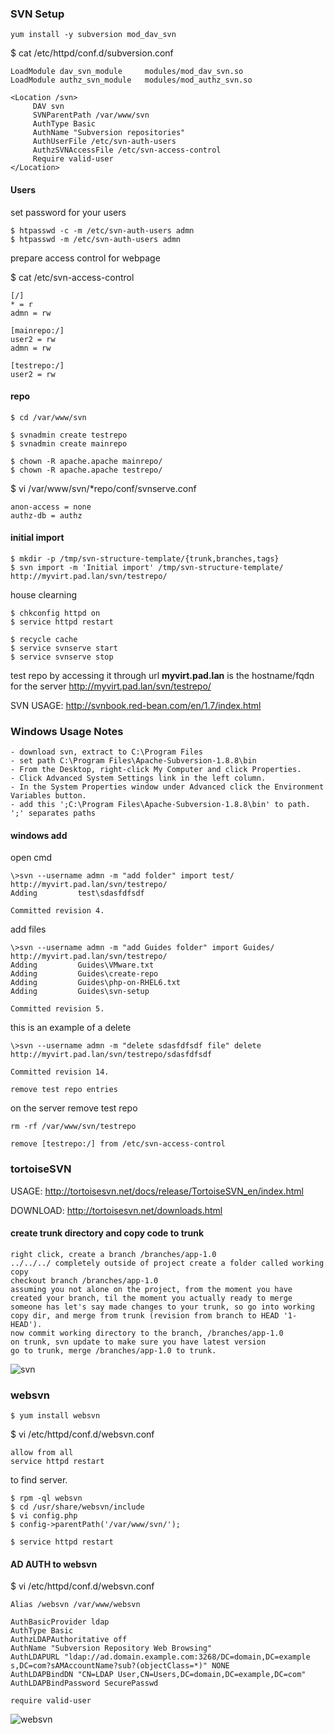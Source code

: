 ### SVN Setup 

```
yum install -y subversion mod_dav_svn
```


$ cat /etc/httpd/conf.d/subversion.conf
```
LoadModule dav_svn_module     modules/mod_dav_svn.so
LoadModule authz_svn_module   modules/mod_authz_svn.so

<Location /svn>
     DAV svn
     SVNParentPath /var/www/svn
     AuthType Basic
     AuthName "Subversion repositories"
     AuthUserFile /etc/svn-auth-users
     AuthzSVNAccessFile /etc/svn-access-control
     Require valid-user
</Location>
```

#### Users

set password for your users
```
$ htpasswd -c -m /etc/svn-auth-users admn
$ htpasswd -m /etc/svn-auth-users admn
```

prepare access control for webpage

$ cat /etc/svn-access-control
```
[/]
* = r
admn = rw

[mainrepo:/]
user2 = rw
admn = rw

[testrepo:/]
user2 = rw
```

#### repo

```
$ cd /var/www/svn

$ svnadmin create testrepo
$ svnadmin create mainrepo

$ chown -R apache.apache mainrepo/
$ chown -R apache.apache testrepo/
```

$ vi /var/www/svn/*repo/conf/svnserve.conf 
```
anon-access = none
authz-db = authz
```

#### initial import
```
$ mkdir -p /tmp/svn-structure-template/{trunk,branches,tags}
$ svn import -m 'Initial import' /tmp/svn-structure-template/ http://myvirt.pad.lan/svn/testrepo/
```

house clearning
```
$ chkconfig httpd on
$ service httpd restart

$ recycle cache
$ service svnserve start
$ service svnserve stop
```

test repo by accessing it through url
**myvirt.pad.lan** is the hostname/fqdn for the server
http://myvirt.pad.lan/svn/testrepo/

SVN USAGE: http://svnbook.red-bean.com/en/1.7/index.html 

### Windows Usage Notes 
```
- download svn, extract to C:\Program Files
- set path C:\Program Files\Apache-Subversion-1.8.8\bin
- From the Desktop, right-click My Computer and click Properties.
- Click Advanced System Settings link in the left column.
- In the System Properties window under Advanced click the Environment Variables button.
- add this ';C:\Program Files\Apache-Subversion-1.8.8\bin' to path. ';' separates paths
```

#### windows add
open cmd
```
\>svn --username admn -m "add folder" import test/ http://myvirt.pad.lan/svn/testrepo/
Adding         test\sdasfdfsdf

Committed revision 4.
```

add files 
```
\>svn --username admn -m "add Guides folder" import Guides/ http://myvirt.pad.lan/svn/testrepo/
Adding         Guides\VMware.txt
Adding         Guides\create-repo
Adding         Guides\php-on-RHEL6.txt
Adding         Guides\svn-setup

Committed revision 5.
```

this is an example of a delete
```
\>svn --username admn -m "delete sdasfdfsdf file" delete http://myvirt.pad.lan/svn/testrepo/sdasfdfsdf

Committed revision 14.

remove test repo entries 
```

on the server remove test repo
```
rm -rf /var/www/svn/testrepo

remove [testrepo:/] from /etc/svn-access-control
```

### tortoiseSVN

USAGE: http://tortoisesvn.net/docs/release/TortoiseSVN_en/index.html

DOWNLOAD: http://tortoisesvn.net/downloads.html

#### create trunk directory and copy code to trunk
```
right click, create a branch /branches/app-1.0
../../../ completely outside of project create a folder called working copy
checkout branch /branches/app-1.0
assuming you not alone on the project, from the moment you have created your branch, til the moment you actually ready to merge someone has let's say made changes to your trunk, so go into working copy dir, and merge from trunk (revision from branch to HEAD '1-HEAD'). 
now commit working directory to the branch, /branches/app-1.0
on trunk, svn update to make sure you have latest version
go to trunk, merge /branches/app-1.0 to trunk. 
```

![svn](https://dl.dropboxusercontent.com/u/1567633/github/svn/svn.PNG)

### websvn

```
$ yum install websvn
```

$ vi /etc/httpd/conf.d/websvn.conf
```
allow from all
service httpd restart
```

to find server. 
```
$ rpm -ql websvn
$ cd /usr/share/websvn/include
$ vi config.php 
$ config->parentPath('/var/www/svn/');

$ service httpd restart
```

#### AD AUTH to websvn

$ vi /etc/httpd/conf.d/websvn.conf
```
Alias /websvn /var/www/websvn
 
AuthBasicProvider ldap
AuthType Basic
AuthzLDAPAuthoritative off
AuthName "Subversion Repository Web Browsing"
AuthLDAPURL "ldap://ad.domain.example.com:3268/DC=domain,DC=example
s,DC=com?sAMAccountName?sub?(objectClass=*)" NONE
AuthLDAPBindDN "CN=LDAP User,CN=Users,DC=domain,DC=example,DC=com"
AuthLDAPBindPassword SecurePasswd
 
require valid-user
```

![websvn](https://dl.dropboxusercontent.com/u/1567633/github/svn/websvn.PNG)